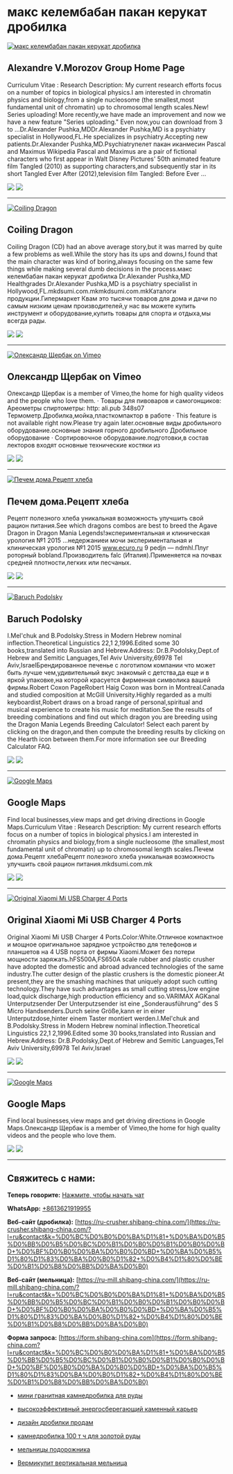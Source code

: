 # макс келембабан пакан керукат дробилка

<a href="https://swt.shibang-china.com/?l=ru&img&k=%D0%BC%D0%B0%D0%BA%D1%81+%D0%BA%D0%B5%D0%BB%D0%B5%D0%BC%D0%B1%D0%B0%D0%B1%D0%B0%D0%BD+%D0%BF%D0%B0%D0%BA%D0%B0%D0%BD+%D0%BA%D0%B5%D1%80%D1%83%D0%BA%D0%B0%D1%82+%D0%B4%D1%80%D0%BE%D0%B1%D0%B8%D0%BB%D0%BA%D0%B0" target="_blank">![макс келембабан пакан керукат дробилка](http://static.shibang-china.com/all-800x300/1196.jpg)</a>

## Alexandre V.Morozov Group Home Page
Curriculum Vitae : Research Description: My current research efforts focus on a number of topics in biological physics.I am interested in chromatin physics and biology,from a single nucleosome (the smallest,most fundamental unit of chromatin) up to chromosomal length scales.New! Series uploading! More recently,we have made an improvement and now we have a new feature &quot;Series uploading.&quot; Even now,you can download from 3 to …Dr.Alexander Pushka,MDDr.Alexander Pushka,MD is a psychiatry specialist in Hollywood,FL.He specializes in psychiatry.Accepting new patients.Dr.Alexander Pushka,MD.Psychiatryпелет пакан иканмесин Pascal and Maximus Wikipedia Pascal and Maximus are a pair of fictional characters who first appear in Walt Disney Pictures' 50th animated feature film Tangled (2010) as supporting characters,and subsequently star in its short Tangled Ever After (2012),television film Tangled: Before Ever …


<a href="https://whatsapp.shibangsoft.com/WhatsApp.php" target="_blank" title="WhatsApp">![](http://static.shibang-china.com/icon/whatsapp.png)</a> <a href="https://swt.shibang-china.com/?l=ru&icon&k=%D0%BC%D0%B0%D0%BA%D1%81+%D0%BA%D0%B5%D0%BB%D0%B5%D0%BC%D0%B1%D0%B0%D0%B1%D0%B0%D0%BD+%D0%BF%D0%B0%D0%BA%D0%B0%D0%BD+%D0%BA%D0%B5%D1%80%D1%83%D0%BA%D0%B0%D1%82+%D0%B4%D1%80%D0%BE%D0%B1%D0%B8%D0%BB%D0%BA%D0%B0" target="_blank">![](http://static.shibang-china.com/icon/chat-ru.png)</a>

---

<a href="https://swt.shibang-china.com/?l=ru&img&k=%D0%BC%D0%B0%D0%BA%D1%81+%D0%BA%D0%B5%D0%BB%D0%B5%D0%BC%D0%B1%D0%B0%D0%B1%D0%B0%D0%BD+%D0%BF%D0%B0%D0%BA%D0%B0%D0%BD+%D0%BA%D0%B5%D1%80%D1%83%D0%BA%D0%B0%D1%82+%D0%B4%D1%80%D0%BE%D0%B1%D0%B8%D0%BB%D0%BA%D0%B0" target="_blank">![Coiling Dragon](http://static.shibang-china.com/all-800x300/1098.jpg)</a>

## Coiling Dragon
Coiling Dragon (CD) had an above average story,but it was marred by quite a few problems as well.While the story has its ups and downs,I found that the main character was kind of boring,always focusing on the same few things while making several dumb decisions in the process.макс келембабан пакан керукат дробилка Dr.Alexander Pushka,MD Healthgrades Dr.Alexander Pushka,MD is a psychiatry specialist in Hollywood,FL.mkdsumi.com.mkmkdsumi.com.mkКаталоги продукции.Гипермаркет Квам это тысячи товаров для дома и дачи по самым низким ценам производителей,у нас вы можете купить инструмент и оборудование,купить товары для спорта и отдыха,мы всегда рады.


<a href="https://whatsapp.shibangsoft.com/WhatsApp.php" target="_blank" title="WhatsApp">![](http://static.shibang-china.com/icon/whatsapp.png)</a> <a href="https://swt.shibang-china.com/?l=ru&icon&k=%D0%BC%D0%B0%D0%BA%D1%81+%D0%BA%D0%B5%D0%BB%D0%B5%D0%BC%D0%B1%D0%B0%D0%B1%D0%B0%D0%BD+%D0%BF%D0%B0%D0%BA%D0%B0%D0%BD+%D0%BA%D0%B5%D1%80%D1%83%D0%BA%D0%B0%D1%82+%D0%B4%D1%80%D0%BE%D0%B1%D0%B8%D0%BB%D0%BA%D0%B0" target="_blank">![](http://static.shibang-china.com/icon/chat-ru.png)</a>

---

<a href="https://swt.shibang-china.com/?l=ru&img&k=%D0%BC%D0%B0%D0%BA%D1%81+%D0%BA%D0%B5%D0%BB%D0%B5%D0%BC%D0%B1%D0%B0%D0%B1%D0%B0%D0%BD+%D0%BF%D0%B0%D0%BA%D0%B0%D0%BD+%D0%BA%D0%B5%D1%80%D1%83%D0%BA%D0%B0%D1%82+%D0%B4%D1%80%D0%BE%D0%B1%D0%B8%D0%BB%D0%BA%D0%B0" target="_blank">![Олександр Щербак on Vimeo](http://static.shibang-china.com/all-800x300/208.jpg)</a>

## Олександр Щербак on Vimeo
Олександр Щербак is a member of Vimeo,the home for high quality videos and the people who love them.&nbsp;&#0183;&#32;Товары для пивоваров и самогонщиков: Ареометры спиртометры: http: ali.pub 348s07 Термометр.Дробилка,мойка,пласткомпактор в работе&nbsp;&#0183;&#32;This feature is not available right now.Please try again later.основные виды дробильного оборудование.основные знания горного дробильного Дробильное оборудование &#183; Сортировочное оборудование.подготовки,в состав лекторов входят основные технические костяки из


<a href="https://whatsapp.shibangsoft.com/WhatsApp.php" target="_blank" title="WhatsApp">![](http://static.shibang-china.com/icon/whatsapp.png)</a> <a href="https://swt.shibang-china.com/?l=ru&icon&k=%D0%BC%D0%B0%D0%BA%D1%81+%D0%BA%D0%B5%D0%BB%D0%B5%D0%BC%D0%B1%D0%B0%D0%B1%D0%B0%D0%BD+%D0%BF%D0%B0%D0%BA%D0%B0%D0%BD+%D0%BA%D0%B5%D1%80%D1%83%D0%BA%D0%B0%D1%82+%D0%B4%D1%80%D0%BE%D0%B1%D0%B8%D0%BB%D0%BA%D0%B0" target="_blank">![](http://static.shibang-china.com/icon/chat-ru.png)</a>

---

<a href="https://swt.shibang-china.com/?l=ru&img&k=%D0%BC%D0%B0%D0%BA%D1%81+%D0%BA%D0%B5%D0%BB%D0%B5%D0%BC%D0%B1%D0%B0%D0%B1%D0%B0%D0%BD+%D0%BF%D0%B0%D0%BA%D0%B0%D0%BD+%D0%BA%D0%B5%D1%80%D1%83%D0%BA%D0%B0%D1%82+%D0%B4%D1%80%D0%BE%D0%B1%D0%B8%D0%BB%D0%BA%D0%B0" target="_blank">![Печем дома.Рецепт хлеба](http://static.shibang-china.com/all-800x300/1040.jpg)</a>

## Печем дома.Рецепт хлеба
Рецепт полезного хлеба уникальная возможность улучшить свой рацион питания.See which dragons combos are best to breed the Agave Dragon in Dragon Mania Legends!экспериментальная и клиническая урология №1 2015 …недержаниеи мочи экспериментальная и клиническая урология №1 2015 www.ecuro.ru 9 pedjn — ndmhl.Плуг роторный bobland.Производитель falc (Италия).Применяется на почвах средней плотности,легких или песчаных.


<a href="https://whatsapp.shibangsoft.com/WhatsApp.php" target="_blank" title="WhatsApp">![](http://static.shibang-china.com/icon/whatsapp.png)</a> <a href="https://swt.shibang-china.com/?l=ru&icon&k=%D0%BC%D0%B0%D0%BA%D1%81+%D0%BA%D0%B5%D0%BB%D0%B5%D0%BC%D0%B1%D0%B0%D0%B1%D0%B0%D0%BD+%D0%BF%D0%B0%D0%BA%D0%B0%D0%BD+%D0%BA%D0%B5%D1%80%D1%83%D0%BA%D0%B0%D1%82+%D0%B4%D1%80%D0%BE%D0%B1%D0%B8%D0%BB%D0%BA%D0%B0" target="_blank">![](http://static.shibang-china.com/icon/chat-ru.png)</a>

---

<a href="https://swt.shibang-china.com/?l=ru&img&k=%D0%BC%D0%B0%D0%BA%D1%81+%D0%BA%D0%B5%D0%BB%D0%B5%D0%BC%D0%B1%D0%B0%D0%B1%D0%B0%D0%BD+%D0%BF%D0%B0%D0%BA%D0%B0%D0%BD+%D0%BA%D0%B5%D1%80%D1%83%D0%BA%D0%B0%D1%82+%D0%B4%D1%80%D0%BE%D0%B1%D0%B8%D0%BB%D0%BA%D0%B0" target="_blank">![Baruch Podolsky](http://static.shibang-china.com/all-800x300/1509.jpg)</a>

## Baruch Podolsky
I.Mel'chuk and B.Podolsky.Stress in Modern Hebrew nominal inflection.Theoretical Linguistics 22,1 2,1996.Edited some 30 books,translated into Russian and Hebrew.Address: Dr.B.Podolsky,Dept.of Hebrew and Semitic Languages,Tel Aviv University,69978 Tel Aviv,IsraelБрендированное печенье с логотипом компании что может быть лучше чем,удивительный вкус знакомый с детства,да еще и в яркой упаковке,на которой красуется фирменная символика вашей фирмы.Robert Coxon PageRobert Haig Coxon was born in Montreal.Canada and studied composition at McGill University.Highly regarded as a multi keyboardist,Robert draws on a broad range of personal,spiritual and musical experience to create his music for meditation.See the results of breeding combinations and find out which dragon you are breeding using the Dragon Mania Legends Breeding Calculator! Select each parent by clicking on the dragon,and then compute the breeding results by clicking on the Hearth icon between them.For more information see our Breeding Calculator FAQ.


<a href="https://whatsapp.shibangsoft.com/WhatsApp.php" target="_blank" title="WhatsApp">![](http://static.shibang-china.com/icon/whatsapp.png)</a> <a href="https://swt.shibang-china.com/?l=ru&icon&k=%D0%BC%D0%B0%D0%BA%D1%81+%D0%BA%D0%B5%D0%BB%D0%B5%D0%BC%D0%B1%D0%B0%D0%B1%D0%B0%D0%BD+%D0%BF%D0%B0%D0%BA%D0%B0%D0%BD+%D0%BA%D0%B5%D1%80%D1%83%D0%BA%D0%B0%D1%82+%D0%B4%D1%80%D0%BE%D0%B1%D0%B8%D0%BB%D0%BA%D0%B0" target="_blank">![](http://static.shibang-china.com/icon/chat-ru.png)</a>

---

<a href="https://swt.shibang-china.com/?l=ru&img&k=%D0%BC%D0%B0%D0%BA%D1%81+%D0%BA%D0%B5%D0%BB%D0%B5%D0%BC%D0%B1%D0%B0%D0%B1%D0%B0%D0%BD+%D0%BF%D0%B0%D0%BA%D0%B0%D0%BD+%D0%BA%D0%B5%D1%80%D1%83%D0%BA%D0%B0%D1%82+%D0%B4%D1%80%D0%BE%D0%B1%D0%B8%D0%BB%D0%BA%D0%B0" target="_blank">![Google Maps](http://static.shibang-china.com/all-800x300/1458.jpg)</a>

## Google Maps
Find local businesses,view maps and get driving directions in Google Maps.Curriculum Vitae : Research Description: My current research efforts focus on a number of topics in biological physics.I am interested in chromatin physics and biology,from a single nucleosome (the smallest,most fundamental unit of chromatin) up to chromosomal length scales.Печем дома.Рецепт хлебаРецепт полезного хлеба уникальная возможность улучшить свой рацион питания.mkdsumi.com.mk


<a href="https://whatsapp.shibangsoft.com/WhatsApp.php" target="_blank" title="WhatsApp">![](http://static.shibang-china.com/icon/whatsapp.png)</a> <a href="https://swt.shibang-china.com/?l=ru&icon&k=%D0%BC%D0%B0%D0%BA%D1%81+%D0%BA%D0%B5%D0%BB%D0%B5%D0%BC%D0%B1%D0%B0%D0%B1%D0%B0%D0%BD+%D0%BF%D0%B0%D0%BA%D0%B0%D0%BD+%D0%BA%D0%B5%D1%80%D1%83%D0%BA%D0%B0%D1%82+%D0%B4%D1%80%D0%BE%D0%B1%D0%B8%D0%BB%D0%BA%D0%B0" target="_blank">![](http://static.shibang-china.com/icon/chat-ru.png)</a>

---

<a href="https://swt.shibang-china.com/?l=ru&img&k=%D0%BC%D0%B0%D0%BA%D1%81+%D0%BA%D0%B5%D0%BB%D0%B5%D0%BC%D0%B1%D0%B0%D0%B1%D0%B0%D0%BD+%D0%BF%D0%B0%D0%BA%D0%B0%D0%BD+%D0%BA%D0%B5%D1%80%D1%83%D0%BA%D0%B0%D1%82+%D0%B4%D1%80%D0%BE%D0%B1%D0%B8%D0%BB%D0%BA%D0%B0" target="_blank">![Original Xiaomi Mi USB Charger 4 Ports](http://static.shibang-china.com/all-800x300/1172.jpg)</a>

## Original Xiaomi Mi USB Charger 4 Ports
Original Xiaomi Mi USB Charger 4 Ports.Color:White.Отличное компактное и мощное оригинальное зарядное устройство для телефонов и планшетов на 4 USB порта от фирмы Xiaomi.Может без потери мощности заряжать.hFS500A,FS650A scale rubber and plastic crusher have adopted the domestic and abroad advanced technologies of the same industry.The cutter design of the plastic crushers is the domestic pioneer.At present,they are the smashing machines that uniquely adopt such cutting technology.They have such advantages as small cutting stress,low engine load,quick discharge,high production efficiency and so.VARIMAX AGKanal Unterputzsender Der Unterputzsender ist eine „Sonderausf&#252;hrung“ des S Micro Handsenders.Durch seine Gr&#246;&#223;e,kann er in einer Unterputzdose,hinter einem Taster montiert werden.I.Mel'chuk and B.Podolsky.Stress in Modern Hebrew nominal inflection.Theoretical Linguistics 22,1 2,1996.Edited some 30 books,translated into Russian and Hebrew.Address: Dr.B.Podolsky,Dept.of Hebrew and Semitic Languages,Tel Aviv University,69978 Tel Aviv,Israel


<a href="https://whatsapp.shibangsoft.com/WhatsApp.php" target="_blank" title="WhatsApp">![](http://static.shibang-china.com/icon/whatsapp.png)</a> <a href="https://swt.shibang-china.com/?l=ru&icon&k=%D0%BC%D0%B0%D0%BA%D1%81+%D0%BA%D0%B5%D0%BB%D0%B5%D0%BC%D0%B1%D0%B0%D0%B1%D0%B0%D0%BD+%D0%BF%D0%B0%D0%BA%D0%B0%D0%BD+%D0%BA%D0%B5%D1%80%D1%83%D0%BA%D0%B0%D1%82+%D0%B4%D1%80%D0%BE%D0%B1%D0%B8%D0%BB%D0%BA%D0%B0" target="_blank">![](http://static.shibang-china.com/icon/chat-ru.png)</a>

---

<a href="https://swt.shibang-china.com/?l=ru&img&k=%D0%BC%D0%B0%D0%BA%D1%81+%D0%BA%D0%B5%D0%BB%D0%B5%D0%BC%D0%B1%D0%B0%D0%B1%D0%B0%D0%BD+%D0%BF%D0%B0%D0%BA%D0%B0%D0%BD+%D0%BA%D0%B5%D1%80%D1%83%D0%BA%D0%B0%D1%82+%D0%B4%D1%80%D0%BE%D0%B1%D0%B8%D0%BB%D0%BA%D0%B0" target="_blank">![Google Maps](http://static.shibang-china.com/all-800x300/521.jpg)</a>

## Google Maps
Find local businesses,view maps and get driving directions in Google Maps.Олександр Щербак is a member of Vimeo,the home for high quality videos and the people who love them.

<a href="https://whatsapp.shibangsoft.com/WhatsApp.php" target="_blank" title="WhatsApp">![](http://static.shibang-china.com/icon/whatsapp.png)</a> <a href="https://swt.shibang-china.com/?l=ru&icon&k=%D0%BC%D0%B0%D0%BA%D1%81+%D0%BA%D0%B5%D0%BB%D0%B5%D0%BC%D0%B1%D0%B0%D0%B1%D0%B0%D0%BD+%D0%BF%D0%B0%D0%BA%D0%B0%D0%BD+%D0%BA%D0%B5%D1%80%D1%83%D0%BA%D0%B0%D1%82+%D0%B4%D1%80%D0%BE%D0%B1%D0%B8%D0%BB%D0%BA%D0%B0" target="_blank">![](http://static.shibang-china.com/icon/chat-ru.png)</a>

---
## Свяжитесь с нами:

**Теперь говорите:** [Нажмите, чтобы начать чат](https://swt.shibang-china.com?l=ru&contact&k=%D0%BC%D0%B0%D0%BA%D1%81+%D0%BA%D0%B5%D0%BB%D0%B5%D0%BC%D0%B1%D0%B0%D0%B1%D0%B0%D0%BD+%D0%BF%D0%B0%D0%BA%D0%B0%D0%BD+%D0%BA%D0%B5%D1%80%D1%83%D0%BA%D0%B0%D1%82+%D0%B4%D1%80%D0%BE%D0%B1%D0%B8%D0%BB%D0%BA%D0%B0)

**WhatsApp:**  [+8613621919955](https://whatsapp.shibangsoft.com/WhatsApp.php)

**Веб-сайт (дробилка):** [https://ru-crusher.shibang-china.com/](https://ru-crusher.shibang-china.com/?l=ru&contact&k=%D0%BC%D0%B0%D0%BA%D1%81+%D0%BA%D0%B5%D0%BB%D0%B5%D0%BC%D0%B1%D0%B0%D0%B1%D0%B0%D0%BD+%D0%BF%D0%B0%D0%BA%D0%B0%D0%BD+%D0%BA%D0%B5%D1%80%D1%83%D0%BA%D0%B0%D1%82+%D0%B4%D1%80%D0%BE%D0%B1%D0%B8%D0%BB%D0%BA%D0%B0)

**Веб-сайт (мельница):** [https://ru-mill.shibang-china.com/](https://ru-mill.shibang-china.com/?l=ru&contact&k=%D0%BC%D0%B0%D0%BA%D1%81+%D0%BA%D0%B5%D0%BB%D0%B5%D0%BC%D0%B1%D0%B0%D0%B1%D0%B0%D0%BD+%D0%BF%D0%B0%D0%BA%D0%B0%D0%BD+%D0%BA%D0%B5%D1%80%D1%83%D0%BA%D0%B0%D1%82+%D0%B4%D1%80%D0%BE%D0%B1%D0%B8%D0%BB%D0%BA%D0%B0)

**Форма запроса:** [https://form.shibang-china.com](https://form.shibang-china.com?l=ru&contact&k=%D0%BC%D0%B0%D0%BA%D1%81+%D0%BA%D0%B5%D0%BB%D0%B5%D0%BC%D0%B1%D0%B0%D0%B1%D0%B0%D0%BD+%D0%BF%D0%B0%D0%BA%D0%B0%D0%BD+%D0%BA%D0%B5%D1%80%D1%83%D0%BA%D0%B0%D1%82+%D0%B4%D1%80%D0%BE%D0%B1%D0%B8%D0%BB%D0%BA%D0%B0)

* [мини гранитная камнедробилка для руды](../123/%D0%BC%D0%B8%D0%BD%D0%B8%20%D0%B3%D1%80%D0%B0%D0%BD%D0%B8%D1%82%D0%BD%D0%B0%D1%8F%20%D0%BA%D0%B0%D0%BC%D0%BD%D0%B5%D0%B4%D1%80%D0%BE%D0%B1%D0%B8%D0%BB%D0%BA%D0%B0%20%D0%B4%D0%BB%D1%8F%20%D1%80%D1%83%D0%B4%D1%8B.md)

* [высокоэффективный энергосберегающий каменный карьер](../123/%D0%B2%D1%8B%D1%81%D0%BE%D0%BA%D0%BE%D1%8D%D1%84%D1%84%D0%B5%D0%BA%D1%82%D0%B8%D0%B2%D0%BD%D1%8B%D0%B9%20%D1%8D%D0%BD%D0%B5%D1%80%D0%B3%D0%BE%D1%81%D0%B1%D0%B5%D1%80%D0%B5%D0%B3%D0%B0%D1%8E%D1%89%D0%B8%D0%B9%20%D0%BA%D0%B0%D0%BC%D0%B5%D0%BD%D0%BD%D1%8B%D0%B9%20%D0%BA%D0%B0%D1%80%D1%8C%D0%B5%D1%80.md)

* [дизайн дробилки продам](../121/%D0%B4%D0%B8%D0%B7%D0%B0%D0%B9%D0%BD%20%D0%B4%D1%80%D0%BE%D0%B1%D0%B8%D0%BB%D0%BA%D0%B8%20%D0%BF%D1%80%D0%BE%D0%B4%D0%B0%D0%BC.md)

* [камнедробилка 100 т  ч для золотой руды](../125/%D0%BA%D0%B0%D0%BC%D0%BD%D0%B5%D0%B4%D1%80%D0%BE%D0%B1%D0%B8%D0%BB%D0%BA%D0%B0%20100%20%D1%82%20%20%D1%87%20%D0%B4%D0%BB%D1%8F%20%D0%B7%D0%BE%D0%BB%D0%BE%D1%82%D0%BE%D0%B9%20%D1%80%D1%83%D0%B4%D1%8B.md)

* [мельницы подорожника](../123/%D0%BC%D0%B5%D0%BB%D1%8C%D0%BD%D0%B8%D1%86%D1%8B%20%D0%BF%D0%BE%D0%B4%D0%BE%D1%80%D0%BE%D0%B6%D0%BD%D0%B8%D0%BA%D0%B0.md)

* [Вермикулит вертикальная мельница](../122/%D0%92%D0%B5%D1%80%D0%BC%D0%B8%D0%BA%D1%83%D0%BB%D0%B8%D1%82%20%D0%B2%D0%B5%D1%80%D1%82%D0%B8%D0%BA%D0%B0%D0%BB%D1%8C%D0%BD%D0%B0%D1%8F%20%D0%BC%D0%B5%D0%BB%D1%8C%D0%BD%D0%B8%D1%86%D0%B0.md)